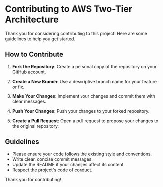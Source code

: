 # Contributing to AWS Two-Tier Architecture

Thank you for considering contributing to this project! Here are some guidelines to help you get started.

## How to Contribute

1. **Fork the Repository**: Create a personal copy of the repository on your GitHub account.
2. **Create a New Branch**: Use a descriptive branch name for your feature or fix.

3. **Make Your Changes**: Implement your changes and commit them with clear messages.
4. **Push Your Changes**: Push your changes to your forked repository.
5. **Create a Pull Request**: Open a pull request to propose your changes to the original repository.

## Guidelines

- Please ensure your code follows the existing style and conventions.
- Write clear, concise commit messages.
- Update the README if your changes affect its content.
- Respect the project's code of conduct.

Thank you for contributing!
